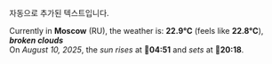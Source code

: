 
자동으로 추가된 텍스트입니다.

<!--START_SECTION:weather:moscow-->
Currently in **Moscow** (RU), the weather is: **22.9°C** (feels like **22.8°C**), ***broken clouds***<br/>
On *August 10, 2025*, the *sun rises* at 🌅**04:51** and *sets* at 🌇**20:18**.
<!--END_SECTION:weather-->
